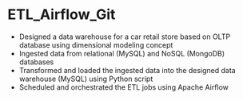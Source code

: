 # ETL_Airflow_Git
- Designed a data warehouse for a car retail store based on OLTP database using dimensional modeling concept
- Ingested data from relational (MySQL) and NoSQL (MongoDB) databases
- Transformed and loaded the ingested data into the designed data warehouse (MySQL) using Python script
- Scheduled and orchestrated the ETL jobs using Apache Airflow
